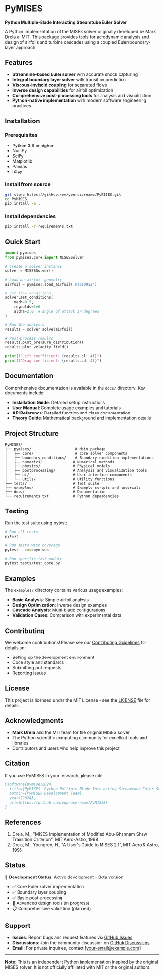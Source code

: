 # PyMISES

**Python Multiple-Blade Interacting Streamtube Euler Solver**

A Python implementation of the MISES solver originally developed by Mark Drela at MIT. This package provides tools for aerodynamic analysis and design of airfoils and turbine cascades using a coupled Euler/boundary-layer approach.

## Features

- **Streamline-based Euler solver** with accurate shock capturing
- **Integral boundary layer solver** with transition prediction
- **Viscous-inviscid coupling** for separated flows
- **Inverse design capabilities** for airfoil optimization
- **Comprehensive post-processing tools** for analysis and visualization
- **Python-native implementation** with modern software engineering practices

## Installation

### Prerequisites

- Python 3.8 or higher
- NumPy
- SciPy
- Matplotlib
- Pandas
- h5py

### Install from source

```bash
git clone https://github.com/yourusername/PyMISES.git
cd PyMISES
pip install -e .
```

### Install dependencies

```bash
pip install -r requirements.txt
```

## Quick Start

```python
import pymises
from pymises.core import MISESSolver

# Create a solver instance
solver = MISESSolver()

# Load an airfoil geometry
airfoil = pymises.load_airfoil('naca0012')

# Set flow conditions
solver.set_conditions(
    mach=0.5,
    reynolds=1e6,
    alpha=2.0  # angle of attack in degrees
)

# Run the analysis
results = solver.solve(airfoil)

# Post-process results
results.plot_pressure_distribution()
results.plot_velocity_field()

print(f"Lift coefficient: {results.cl:.4f}")
print(f"Drag coefficient: {results.cd:.4f}")
```

## Documentation

Comprehensive documentation is available in the `docs/` directory. Key documents include:

- **Installation Guide**: Detailed setup instructions
- **User Manual**: Complete usage examples and tutorials
- **API Reference**: Detailed function and class documentation
- **Theory Guide**: Mathematical background and implementation details

## Project Structure

```
PyMISES/
├── pymises/                    # Main package
│   ├── core/                   # Core solver components
│   ├── boundary_conditions/    # Boundary condition implementations
│   ├── numerics/              # Numerical methods
│   ├── physics/               # Physical models
│   ├── postprocessing/        # Analysis and visualization tools
│   ├── ui/                    # User interface components
│   └── utils/                 # Utility functions
├── tests/                     # Test suite
├── examples/                  # Example scripts and tutorials
├── docs/                      # Documentation
└── requirements.txt           # Python dependencies
```

## Testing

Run the test suite using pytest:

```bash
# Run all tests
pytest

# Run tests with coverage
pytest --cov=pymises

# Run specific test module
pytest tests/test_core.py
```

## Examples

The `examples/` directory contains various usage examples:

- **Basic Analysis**: Simple airfoil analysis
- **Design Optimization**: Inverse design examples
- **Cascade Analysis**: Multi-blade configurations
- **Validation Cases**: Comparison with experimental data

## Contributing

We welcome contributions! Please see our [Contributing Guidelines](CONTRIBUTING.md) for details on:

- Setting up the development environment
- Code style and standards
- Submitting pull requests
- Reporting issues

## License

This project is licensed under the MIT License - see the [LICENSE](LICENSE) file for details.

## Acknowledgments

- **Mark Drela** and the MIT team for the original MISES solver
- The Python scientific computing community for excellent tools and libraries
- Contributors and users who help improve this project

## Citation

If you use PyMISES in your research, please cite:

```bibtex
@software{pymises2024,
  title={PyMISES: Python Multiple-Blade Interacting Streamtube Euler Solver},
  author={PyMISES Development Team},
  year={2024},
  url={https://github.com/yourusername/PyMISES}
}
```

## References

1. Drela, M., "MISES Implementation of Modified Abu-Ghannam Shaw Transition Criterion", MIT Aero-Astro, 1998
2. Drela, M., Youngren, H., "A User's Guide to MISES 2.1", MIT Aero & Astro, 1995

## Status

🚧 **Development Status**: Active development - Beta version

- ✅ Core Euler solver implementation
- ✅ Boundary layer coupling
- ✅ Basic post-processing
- 🔄 Advanced design tools (in progress)
- 📋 Comprehensive validation (planned)

## Support

- **Issues**: Report bugs and request features via [GitHub Issues](https://github.com/yourusername/PyMISES/issues)
- **Discussions**: Join the community discussion on [GitHub Discussions](https://github.com/yourusername/PyMISES/discussions)
- **Email**: For private inquiries, contact [your-email@example.com]

---

**Note**: This is an independent Python implementation inspired by the original MISES solver. It is not officially affiliated with MIT or the original authors.
